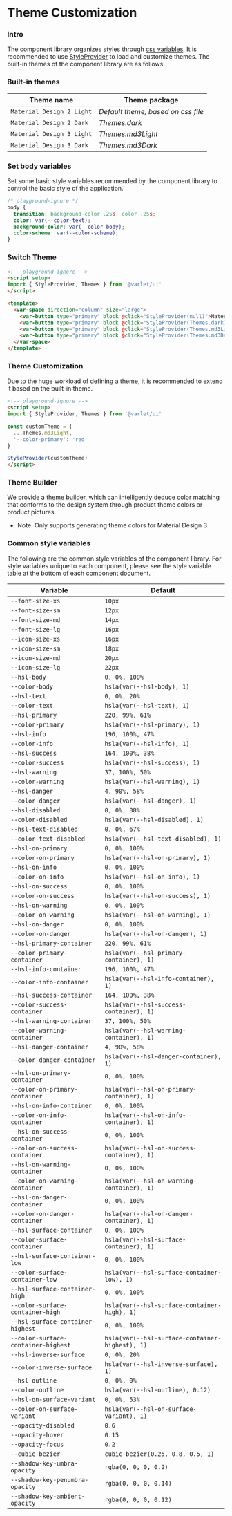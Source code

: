 # Theme Customization

### Intro

The component library organizes styles through [css variables](https://developer.mozilla.org/zh-CN/docs/Web/CSS/Using_CSS_custom_properties). It is recommended to use [StyleProvider](#/zh-CN/style-provider) to load and customize themes. The built-in themes of the component library are as follows.

### Built-in themes

| Theme name | Theme package |
| --- | --- |
| `Material Design 2 Light` | _Default theme, based on css file_ |
| `Material Design 2 Dark` | _Themes.dark_ |
| `Material Design 3 Light` | _Themes.md3Light_ |
| `Material Design 3 Dark` | _Themes.md3Dark_ |

### Set body variables

Set some basic style variables recommended by the component library to control the basic style of the application.

```css
/* playground-ignore */
body { 
  transition: background-color .25s, color .25s; 
  color: var(--color-text); 
  background-color: var(--color-body); 
  color-scheme: var(--color-scheme);
}
```

### Switch Theme

```html
<!-- playground-ignore -->
<script setup>
import { StyleProvider, Themes } from '@varlet/ui'
</script>

<template> 
  <var-space direction="column" size="large"> 
    <var-button type="primary" block @click="StyleProvider(null)">Material Design 2 Light</var-button> 
    <var-button type="primary" block @click="StyleProvider(Themes.dark)">Material Design 2 dark</var-button> 
    <var-button type="primary" block @click="StyleProvider(Themes.md3Light)">Material Design 3 Light</var-button>
    <var-button type="primary" block @click="StyleProvider(Themes.md3Dark)">Material Design 3 Dark</var-button>
  </var-space>
</template>
```

### Theme Customization

Due to the huge workload of defining a theme, it is recommended to extend it based on the built-in theme.

```html
<!-- playground-ignore -->
<script setup>
import { StyleProvider, Themes } from '@varlet/ui'

const customTheme = {
  ...Themes.md3Light,
  '--color-primary': 'red'
}

StyleProvider(customTheme)
</script>
```

### Theme Builder

We provide a [theme builder](https://varletjs.github.io/varlet-theme-builder/), which can intelligently deduce color matching that conforms to the design system through product theme colors or product pictures.

- Note: Only supports generating theme colors for Material Design 3

### Common style variables

The following are the common style variables of the component library. For style variables unique to each component, please see the style variable table at the bottom of each component document.

| Variable | Default |
| --- | --- |
| `--font-size-xs`                | `10px`                                           |
| `--font-size-sm`                | `12px`                                           |
| `--font-size-md`                | `14px`                                           |
| `--font-size-lg`                | `16px`                                           |
| `--icon-size-xs`                | `16px`                                           |
| `--icon-size-sm`                | `18px`                                           |
| `--icon-size-md`                | `20px`                                           |
| `--icon-size-lg`                | `22px`                                           |
| `--hsl-body`                    | `0, 0%, 100%`                                    |
| `--color-body`                  | `hsla(var(--hsl-body), 1)`                       |
| `--hsl-text`                    | `0, 0%, 20%`                                     |
| `--color-text`                  | `hsla(var(--hsl-text), 1)`                       |
| `--hsl-primary`                 | `220, 99%, 61%`                                  |
| `--color-primary`               | `hsla(var(--hsl-primary), 1)`                    |
| `--hsl-info`                    | `196, 100%, 47%`                                 |
| `--color-info`                  | `hsla(var(--hsl-info), 1)`                       |
| `--hsl-success`                 | `164, 100%, 38%`                                 |
| `--color-success`               | `hsla(var(--hsl-success), 1)`                    |
| `--hsl-warning`                 | `37, 100%, 50%`                                  |
| `--color-warning`               | `hsla(var(--hsl-warning), 1)`                    |
| `--hsl-danger`                  | `4, 90%, 58%`                                    |
| `--color-danger`                | `hsla(var(--hsl-danger), 1)`                     |
| `--hsl-disabled`                | `0, 0%, 88%`                                     |
| `--color-disabled`              | `hsla(var(--hsl-disabled), 1)`                   |
| `--hsl-text-disabled`           | `0, 0%, 67%`                                     |
| `--color-text-disabled`         | `hsla(var(--hsl-text-disabled), 1)`              |
| `--hsl-on-primary`              | `0, 0%, 100%`                                    |
| `--color-on-primary`            | `hsla(var(--hsl-on-primary), 1)`                 |
| `--hsl-on-info`                 | `0, 0%, 100%`                                    |
| `--color-on-info`               | `hsla(var(--hsl-on-info), 1)`                    |
| `--hsl-on-success`              | `0, 0%, 100%`                                    |
| `--color-on-success`            | `hsla(var(--hsl-on-success), 1)`                 |
| `--hsl-on-warning`              | `0, 0%, 100%`                                    |
| `--color-on-warning`            | `hsla(var(--hsl-on-warning), 1)`                 |
| `--hsl-on-danger`               | `0, 0%, 100%`                                    |
| `--color-on-danger`             | `hsla(var(--hsl-on-danger), 1)`                  |
| `--hsl-primary-container`       | `220, 99%, 61%`                                  |
| `--color-primary-container`     | `hsla(var(--hsl-primary-container), 1)`          |
| `--hsl-info-container`          | `196, 100%, 47%`                                 |
| `--color-info-container`        | `hsla(var(--hsl-info-container), 1)`             |
| `--hsl-success-container`       | `164, 100%, 38%`                                 |
| `--color-success-container`     | `hsla(var(--hsl-success-container), 1)`          |
| `--hsl-warning-container`       | `37, 100%, 50%`                                  |
| `--color-warning-container`     | `hsla(var(--hsl-warning-container), 1)`          |
| `--hsl-danger-container`        | `4, 90%, 58%`                                    |
| `--color-danger-container`      | `hsla(var(--hsl-danger-container), 1)`           |
| `--hsl-on-primary-container`    | `0, 0%, 100%`                                    |
| `--color-on-primary-container`  | `hsla(var(--hsl-on-primary-container), 1)`       |
| `--hsl-on-info-container`       | `0, 0%, 100%`                                    |
| `--color-on-info-container`     | `hsla(var(--hsl-on-info-container), 1)`          |
| `--hsl-on-success-container`    | `0, 0%, 100%`                                    |
| `--color-on-success-container`  | `hsla(var(--hsl-on-success-container), 1)`       |
| `--hsl-on-warning-container`    | `0, 0%, 100%`                                    |
| `--color-on-warning-container`  | `hsla(var(--hsl-on-warning-container), 1)`       |
| `--hsl-on-danger-container`     | `0, 0%, 100%`                                    |
| `--color-on-danger-container`   | `hsla(var(--hsl-on-danger-container), 1)`        |
| `--hsl-surface-container`       | `0, 0%, 100%`                                    |
| `--color-surface-container`     | `hsla(var(--hsl-surface-container), 1)`          |
| `--hsl-surface-container-low`   | `0, 0%, 100%`                                    |
| `--color-surface-container-low` | `hsla(var(--hsl-surface-container-low), 1)`      |
| `--hsl-surface-container-high`  | `0, 0%, 100%`                                    |
| `--color-surface-container-high`| `hsla(var(--hsl-surface-container-high), 1)`     |
| `--hsl-surface-container-highest` | `0, 0%, 100%`                                   |
| `--color-surface-container-highest` | `hsla(var(--hsl-surface-container-highest), 1)`|
| `--hsl-inverse-surface`         | `0, 0%, 20%`                                     |
| `--color-inverse-surface`       | `hsla(var(--hsl-inverse-surface), 1)`            |
| `--hsl-outline`                 | `0, 0%, 0%`                                      |
| `--color-outline`               | `hsla(var(--hsl-outline), 0.12)`                 |
| `--hsl-on-surface-variant`      | `0, 0%, 53%`                                     |
| `--color-on-surface-variant`    | `hsla(var(--hsl-on-surface-variant), 1)`         |
| `--opacity-disabled`            | `0.6`                                            |
| `--opacity-hover`               | `0.15`                                           |
| `--opacity-focus`               | `0.2`                                            |
| `--cubic-bezier`                | `cubic-bezier(0.25, 0.8, 0.5, 1)`                |
| `--shadow-key-umbra-opacity`    | `rgba(0, 0, 0, 0.2)`                             |
| `--shadow-key-penumbra-opacity` | `rgba(0, 0, 0, 0.14)`                            |
| `--shadow-key-ambient-opacity`  | `rgba(0, 0, 0, 0.12)`                            |